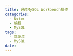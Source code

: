 ```yaml
---
title: 通过MySQL Workbench操作
categories:
  - Notes
  - 编程
  - MySQL
tags:
  - 数据库
  - MySQL
date:
---
```

